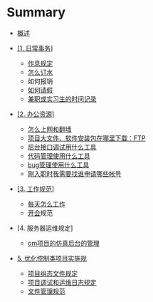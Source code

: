 # Summary

* [概述](README.md)
* [\[1. 日常事务\]](1-ri-chang-shi-52a15d.md)
  * [作息规定](schedule_rule.md)
  * [怎么订水](schedule_rule.md)
  * 如何报销
  * [如何请假](ru-he-qing-jia.md)
  * [兼职或实习生的时间记录](jian-zhi-huo-shi-xi-sheng-de-shi-jian-ji-lu.md)
* [\[2. 办公资源\]](2-ban-gong-zi-6e905d.md)
  * [怎么上网和翻墙](network.md)
  * [项目大文件、软件安装包在哪里下载：FTP](network_ftp.md)
  * [后台接口调试用什么工具](postman_team.md)
  * [代码管理使用什么工具](code_manage.md)
  * [bug管理使用什么工具](bug_manage.md)
  * [刚入职时我需要找谁申请哪些帐号](tools_user.md)
* [\[3. 工作规范\]](3-gong-zuo-gui-5b9a5d.md)
  * [每天怎么工作](work_report.md)
  * [开会](#)规范
* \[4. 服务器运维规定\]

  * [om项目的仿真后台的管理](om_backend.md)

* [5. 优化控制类项目实施规](5-xiang-mu-diao-8bd55d.md)

  * [项目组态文件规定](projectdb_rule.md)
  * [项目调试和运维日志规定](project_cx.md)
  * [文件管理规范](wen-jian-guan-li-gui-fan.md)



